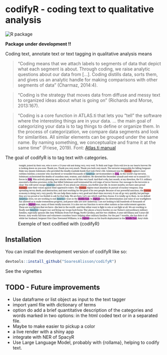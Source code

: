 
<!-- README.md is generated from README.Rmd. Please edit that file -->

# codifyR - coding text to qualitative analysis

<!-- badges: start -->

![R
package](https://img.shields.io/badge/r-%23276DC3.svg?style=for-the-badge&logo=r&logoColor=white)
<!-- badges: end -->

**Package under development !!**

Coding text, annotate text or text tagging in qualitative analysis means

> “Coding means that we attach labels to segments of data that depict
> what each segment is about. Through coding, we raise analytic
> questions about our data from \[…\]. Coding distills data, sorts them,
> and gives us an analytic handle for making comparisons with other
> segments of data” (Charmaz, 2014:4).

> “Coding is the strategy that moves data from diffuse and messy text to
> organized ideas about what is going on” (Richards and Morse,
> 2013:167).

> “Coding is a core function in ATLAS.ti that lets you “tell” the
> software where the interesting things are in your data. … the main
> goal of categorizing your data is to tag things to define or organize
> them. In the process of categorization, we compare data segments and
> look for similarities. All similar elements can be grouped under the
> same name. By naming something, we conceptualize and frame it at the
> same time” (Friese, 2019). Font: [Atlas.ti
> manual](https://doc.atlasti.com/QuicktourWin.v9/Codes/CodingData.html)

The goal of codifyR is to tag text with categories.

<figure>
<img src="./vignettes/sotu_trump_ex2.png"
alt="Exemple of text codified with {codifyR}" />
<figcaption aria-hidden="true">Exemple of text codified with
{codifyR}</figcaption>
</figure>

## Installation

You can install the development version of codifyR like so:

``` r
devtools::install_github("SoaresAlisson/codifyR")
```

See the vignettes

## TODO - Future improvements

- Use dataframe or list object as input to the text tagger
- import yaml file with dictionary of terms
- option do add a brief quantitative description of the categories and
  words marked in two options: in the html coded text or in a separated
  file.
- Maybe to make easier to pickup a color
- a live render with a shiny app
- integrate with NER of SpacyR
- Use Large Language Model, probably with {rollama}, helping to codify
  text.
